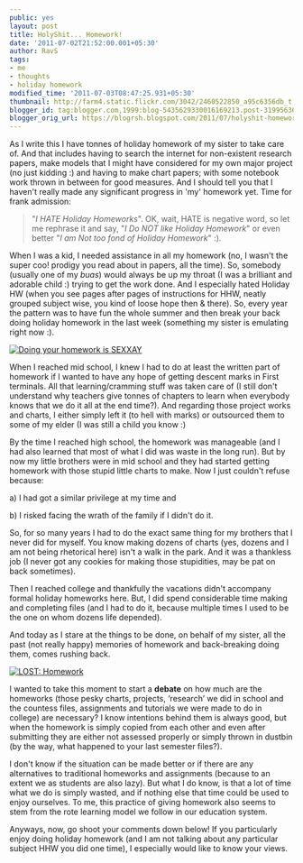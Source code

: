 ```yaml
---
public: yes
layout: post
title: HolyShit... Homework!
date: '2011-07-02T21:52:00.001+05:30'
author: RavS
tags:
- me
- thoughts
- holiday homework
modified_time: '2011-07-03T08:47:25.931+05:30'
thumbnail: http://farm4.static.flickr.com/3042/2460522850_a95c6356db_t.jpg
blogger_id: tag:blogger.com,1999:blog-5435629330016169213.post-3199563697897766059
blogger_orig_url: https://blogrsh.blogspot.com/2011/07/holyshit-homework.html
---
```


As I write this I have tonnes of holiday homework of my sister to take care of. And that includes having to search the internet for non-existent research papers, make models that I might have considered for my own major project (no just kidding :) and having to make chart papers; with some notebook work thrown in between for good measures. And I should tell you that I haven't really made any significant progress in 'my' homework yet. Time for frank admission: 

> "_I HATE Holiday Homeworks_". OK, wait, HATE is negative word, so let me rephrase it and say, "_I Do NOT like Holiday Homework_" or even better "_I am Not too fond of Holiday Homework_" :).

When I was a kid, I needed assistance in all my homework (no, I wasn't the super coo! prodigy you read about in papers, all the time). So, somebody (usually one of my _buas_) would always be up my throat (I was a brilliant and adorable child :) trying to get the work done. And I especially hated Holiday HW (when you see pages after pages of instructions for HHW, neatly grouped subject wise, you kind of loose hope then & there). So, every year the pattern was to have fun the whole summer and then break your back doing holiday homework in the last week (something my sister is emulating right now :).

  
[![Doing your homework is SEXXAY](http://farm4.static.flickr.com/3042/2460522850_a95c6356db.jpg)](http://www.flickr.com/photos/mllerustad/2460522850/ "Doing your homework is SEXXAY by Mllerustad, on Flickr")  
  

When I reached mid school, I knew I had to do at least the written part of homework if I wanted to have any hope of getting descent marks in First terminals. All that learning/cramming stuff was taken care of (I still don't understand why teachers give tonnes of chapters to learn when everybody knows that we do it all at the end time?). And regarding those project works and charts, I either simply left it (to hell with marks) or outsourced them to some of my elder (I was still a child you know :)

By the time I reached high school, the homework was manageable (and I had also learned that most of what I did was waste in the long run). But by now my little brothers were in mid school and they had started getting homework with those stupid little charts to make. Now I just couldn't refuse because:

a) I had got a similar privilege at my time and

b) I risked facing the wrath of the family if I didn't do it.

So, for so many years I had to do the exact same thing for my brothers that I never did for myself. You know making dozens of charts (yes, dozens and I am not being rhetorical here) isn't a walk in the park. And it was a thankless job (I never got any cookies for making those stupidities, may be pat on back sometimes).

Then I reached college and thankfully the vacations didn't accompany formal holiday homeworks here. But, I did spend considerable time making and completing files (and I had to do it, because multiple times I used to be the one on whom dozens life depended).

And today as I stare at the things to be done, on behalf of my sister, all the past (not really happy) memories of homework and back-breaking doing them, comes rushing back.  
  

[![LOST: Homework](http://farm1.static.flickr.com/154/353773110_08f19d7a56.jpg)](http://www.flickr.com/photos/jaqian/353773110/ "LOST: Homework by jaqian, on Flickr")

I wanted to take this moment to start a **debate** on how much are the homeworks (those pesky charts, projects, ‘research’ we did in school and the countess files, assignments and tutorials we were made to do in college) are necessary? I know intentions behind them is always good, but when the homework is simply copied from each other and even after submitting they are either not assessed properly or simply thrown in dustbin (by the way, what happened to your last semester files?).  

I don't know if the situation can be made better or if there are any alternatives to traditional homeworks and assignments (because to an extent we as students are also lazy). But what I do know, is that a lot of time what we do is simply wasted, and if nothing else that time could be used to enjoy ourselves. To me, this practice of giving homework also seems to stem from the rote learning model we follow in our education system.

Anyways, now, go shoot your comments down below! If you particularly enjoy doing holiday homework (and I am not talking about any particular subject HHW you did one time), I especially would like to know your views.